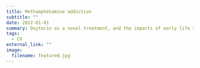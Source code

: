 ```yaml
---
title: Methamphetamine addiction
subtitle: ""
date: 2022-01-01
summary: Oxytocin as a novel treatment, and the impacts of early life stress
tags:
  - CV
external_link: ""
image:
  filename: featured.jpg
---
```

